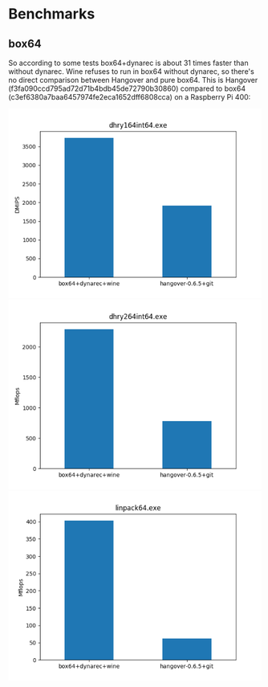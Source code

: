 # Benchmarks

## box64

So according to some tests box64+dynarec is about 31 times faster than without dynarec.
Wine refuses to run in box64 without dynarec, so there's no direct comparison between Hangover and pure box64.
This is Hangover (f3fa090ccd795ad72d71b4bdb45de72790b30860) compared to box64 (c3ef6380a7baa6457974fe2eca1652dff6808cca) on a Raspberry Pi 400:

![dhry164int64.exe benchmark][dhry1]
![dhry264int64.exe benchmark][dhry2]
![linpack64.exe benchmark][linpa]

[dhry1]: dhry164int64.exe.png
[dhry2]: dhry264int64.exe.png
[linpa]: linpack64.exe.png
